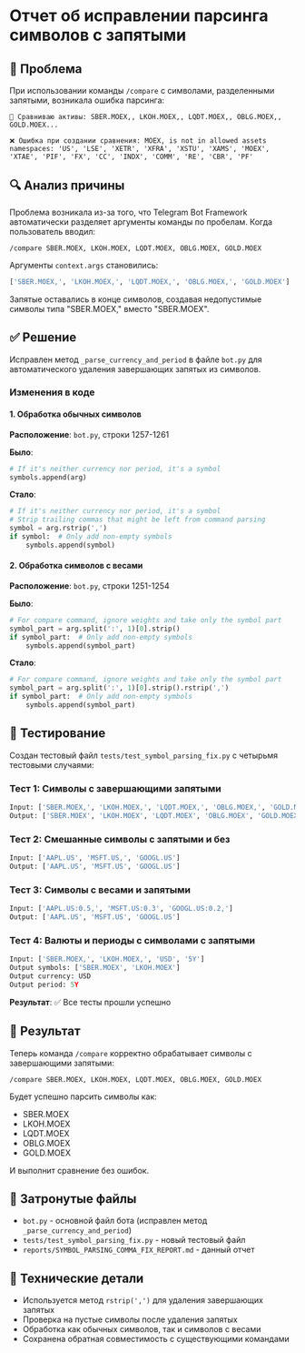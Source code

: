 # Отчет об исправлении парсинга символов с запятыми

## 🎯 Проблема
При использовании команды `/compare` с символами, разделенными запятыми, возникала ошибка парсинга:

```
🔄 Сравниваю активы: SBER.MOEX,, LKOH.MOEX,, LQDT.MOEX,, OBLG.MOEX,, GOLD.MOEX...

❌ Ошибка при создании сравнения: MOEX, is not in allowed assets namespaces: 'US', 'LSE', 'XETR', 'XFRA', 'XSTU', 'XAMS', 'MOEX', 'XTAE', 'PIF', 'FX', 'CC', 'INDX', 'COMM', 'RE', 'CBR', 'PF'
```

## 🔍 Анализ причины
Проблема возникала из-за того, что Telegram Bot Framework автоматически разделяет аргументы команды по пробелам. Когда пользователь вводил:

```
/compare SBER.MOEX, LKOH.MOEX, LQDT.MOEX, OBLG.MOEX, GOLD.MOEX
```

Аргументы `context.args` становились:
```python
['SBER.MOEX,', 'LKOH.MOEX,', 'LQDT.MOEX,', 'OBLG.MOEX,', 'GOLD.MOEX']
```

Запятые оставались в конце символов, создавая недопустимые символы типа "SBER.MOEX," вместо "SBER.MOEX".

## ✅ Решение
Исправлен метод `_parse_currency_and_period` в файле `bot.py` для автоматического удаления завершающих запятых из символов.

### Изменения в коде

#### 1. Обработка обычных символов
**Расположение**: `bot.py`, строки 1257-1261

**Было**:
```python
# If it's neither currency nor period, it's a symbol
symbols.append(arg)
```

**Стало**:
```python
# If it's neither currency nor period, it's a symbol
# Strip trailing commas that might be left from command parsing
symbol = arg.rstrip(',')
if symbol:  # Only add non-empty symbols
    symbols.append(symbol)
```

#### 2. Обработка символов с весами
**Расположение**: `bot.py`, строки 1251-1254

**Было**:
```python
# For compare command, ignore weights and take only the symbol part
symbol_part = arg.split(':', 1)[0].strip()
if symbol_part:  # Only add non-empty symbols
    symbols.append(symbol_part)
```

**Стало**:
```python
# For compare command, ignore weights and take only the symbol part
symbol_part = arg.split(':', 1)[0].strip().rstrip(',')
if symbol_part:  # Only add non-empty symbols
    symbols.append(symbol_part)
```

## 🧪 Тестирование
Создан тестовый файл `tests/test_symbol_parsing_fix.py` с четырьмя тестовыми случаями:

### Тест 1: Символы с завершающими запятыми
```python
Input: ['SBER.MOEX,', 'LKOH.MOEX,', 'LQDT.MOEX,', 'OBLG.MOEX,', 'GOLD.MOEX']
Output: ['SBER.MOEX', 'LKOH.MOEX', 'LQDT.MOEX', 'OBLG.MOEX', 'GOLD.MOEX']
```

### Тест 2: Смешанные символы с запятыми и без
```python
Input: ['AAPL.US', 'MSFT.US,', 'GOOGL.US']
Output: ['AAPL.US', 'MSFT.US', 'GOOGL.US']
```

### Тест 3: Символы с весами и запятыми
```python
Input: ['AAPL.US:0.5,', 'MSFT.US:0.3', 'GOOGL.US:0.2,']
Output: ['AAPL.US', 'MSFT.US', 'GOOGL.US']
```

### Тест 4: Валюты и периоды с символами с запятыми
```python
Input: ['SBER.MOEX,', 'LKOH.MOEX,', 'USD', '5Y']
Output symbols: ['SBER.MOEX', 'LKOH.MOEX']
Output currency: USD
Output period: 5Y
```

**Результат**: ✅ Все тесты прошли успешно

## 🎉 Результат
Теперь команда `/compare` корректно обрабатывает символы с завершающими запятыми:

```
/compare SBER.MOEX, LKOH.MOEX, LQDT.MOEX, OBLG.MOEX, GOLD.MOEX
```

Будет успешно парсить символы как:
- SBER.MOEX
- LKOH.MOEX  
- LQDT.MOEX
- OBLG.MOEX
- GOLD.MOEX

И выполнит сравнение без ошибок.

## 📁 Затронутые файлы
- `bot.py` - основной файл бота (исправлен метод `_parse_currency_and_period`)
- `tests/test_symbol_parsing_fix.py` - новый тестовый файл
- `reports/SYMBOL_PARSING_COMMA_FIX_REPORT.md` - данный отчет

## 🔧 Технические детали
- Используется метод `rstrip(',')` для удаления завершающих запятых
- Проверка на пустые символы после удаления запятых
- Обработка как обычных символов, так и символов с весами
- Сохранена обратная совместимость с существующими командами
